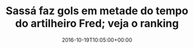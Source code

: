 ---
layout: post
title: "Sassá faz gols em metade do tempo do artilheiro Fred; veja o ranking"
date: 2016-10-19T10:05:00+00:00
external_link: "http://globoesporte.globo.com/futebol/brasileirao-serie-a/noticia/2016/10/sassa-faz-gols-em-metade-do-tempo-do-artilheiro-fred-veja-o-ranking.html"
categories: news globo.com
---